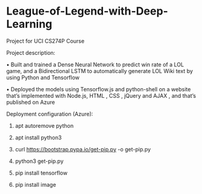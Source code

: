 # League-of-Legend-with-Deep-Learning
Project for UCI CS274P Course

Project description:

• Built and trained a Dense Neural Network to predict win rate of a LOL game, 
and a Bidirectional LSTM to automatically generate LOL Wiki text by using Python and Tensorflow

• Deployed the models using Tensorflow.js and python-shell on a website that’s 
implemented with Node.js, HTML , CSS , jQuery and AJAX , and that’s published on Azure

Deployment configuration (Azure):

1. apt autoremove python

2. apt install python3

3. curl https://bootstrap.pypa.io/get-pip.py -o get-pip.py

4. python3 get-pip.py

5. pip install tensorflow

6. pip install image
